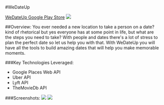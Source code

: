 #WeDateUp

[WeDateUp Google Play Store](https://play.google.com/store/apps/details?id=com.datenyc.mom.datenyc&hl=en)
![](https://play.google.com/intl/en_us/badges/images/badge_new.png)

##Overview:
You ever needed a new location to take a person on a date? kind of rhetorical but yes everyone has at some point in life, but what are the steps you need to take? With people and dates there's a lot of stress to plan the perfect date so let us help you with that. With WeDateUp you will have all the tools to build amazing dates that will help you make memorable moments.

###Key Technologies Leveraged:
-  Google Places Web API
-  Uber API
-  Lyft API
-  TheMovieDb API

###Screenshots:
![](https://lh3.googleusercontent.com/wjN0SLBuy4dtCRT1a1qZ4sHJfTvPesD6B-Y8kERaaEU6guxVNl31n6gCrrdTJqiNJqY=h900-rw)
![](https://lh3.googleusercontent.com/RND-JMhkKPdKYPsTd2HjKb9dgPoIKkRW-ObOm9P4FAzrTM1JmyAewX2xel0s5mUzsA=h900-rw)
